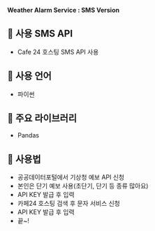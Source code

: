 **Weather Alarm Service : SMS Version**

📌 **사용 SMS API**
---
- Cafe 24 호스팅 SMS API 사용

📌 **사용 언어**
---
- 파이썬

📌 **주요 라이브러리**
---
- Pandas

📌 **사용법**
---
- 공공데이터포털에서 기상청 예보 API 신청
- 본인은 단기 예보 사용(초단기, 단기 등 종류 많아요)
- API KEY 발급 후 입력
- 카페24 호스팅 검색 후 문자 서비스 신청
- API KEY 발급 후 입력
- 끝~!
